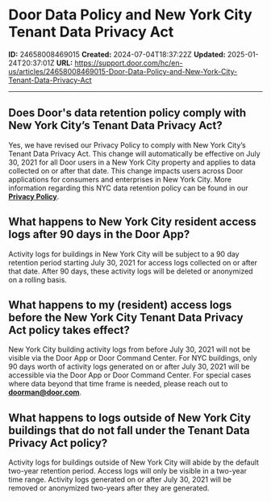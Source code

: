 # Door Data Policy and New York City Tenant Data Privacy Act

**ID:** 24658008469015
**Created:** 2024-07-04T18:37:22Z
**Updated:** 2025-01-24T20:37:01Z
**URL:** https://support.door.com/hc/en-us/articles/24658008469015-Door-Data-Policy-and-New-York-City-Tenant-Data-Privacy-Act

---

<h2 id="h_01J1ZGFTRQZPJEDHSKNTJJG7H7">Does Door's data retention policy comply with New York City’s Tenant Data Privacy Act?</h2>
<article id="Does Latch’s data retention policy comply with New York City’s Tenant Data Privacy Act?" class="article" data-scroll-target="Does Latch’s data retention policy comply with New York City’s Tenant Data Privacy Act?">
<section class="article-body">
<p>Yes, we have revised our Privacy Policy to comply with New York City’s Tenant Data Privacy Act. This change will automatically be effective on July 30, 2021 for all Door users in a New York City property and applies to data collected on or after that date. This change impacts users across Door applications for consumers and enterprises in New York City. More information regarding this NYC data retention policy can be found in our <strong><span class="wysiwyg-underline"><a href="https://door.com/pages/privacy-notice?_pos=1&amp;_sid=82e5c66bd&amp;_ss=r">Privacy Policy</a></span></strong>.</p>
</section>
</article>
<article id="What happens to New York City resident access logs after 90 days in the Latch App? " class="article" data-scroll-target="What happens to New York City resident access logs after 90 days in the Latch App? ">
<h2 id="h_01J1ZGFTRQGHPJ9CKKXC9AWQFJ" title="What happens to New York City resident access logs after 90 days in the Latch App? ">What happens to New York City resident access logs after 90 days in the Door App?</h2>
<section class="article-body">
<p>Activity logs for buildings in New York City will be subject to a 90 day retention period starting July 30, 2021 for access logs collected on or after that date. After 90 days, these activity logs will be deleted or anonymized on a rolling basis.</p>
</section>
</article>
<article id="What happens to my (resident) access logs before the New York City Tenant Data Privacy Act policy takes effect?" class="article" data-scroll-target="What happens to my (resident) access logs before the New York City Tenant Data Privacy Act policy takes effect?">
<h2 id="h_01J1ZGFTRQ5XQRD9JXBAF8SG1R" title="What happens to my (resident) access logs before the New York City Tenant Data Privacy Act policy takes effect?">What happens to my (resident) access logs before the New York City Tenant Data Privacy Act policy takes effect?</h2>
<section class="article-body">
<p>New York City building activity logs from before July 30, 2021 will not be visible via the Door App or Door Command Center. For NYC buildings, only 90 days worth of activity logs generated on or after July 30, 2021 will be accessible via the Door App or Door Command Center. For special cases where data beyond that time frame is needed, please reach out to <strong><span class="wysiwyg-underline"><a href="mailto:doorman@door.com">doorman@door.com</a></span></strong>.</p>
</section>
</article>
<article id="What happens to logs outside of New York City buildings that do not fall under the Tenant Data Privacy Act policy?" class="article" data-scroll-target="What happens to logs outside of New York City buildings that do not fall under the Tenant Data Privacy Act policy?">
<h2 id="h_01J1ZGFTRQ1NKNFWJV8V71R8EV" title="What happens to logs outside of New York City buildings that do not fall under the Tenant Data Privacy Act policy?">What happens to logs outside of New York City buildings that do not fall under the Tenant Data Privacy Act policy?</h2>
<section class="article-body">
<p>Activity logs for buildings outside of New York City will abide by the default two-year retention period. Access logs will only be visible in a two-year time range. Activity logs generated on or after July 30, 2021 will be removed or anonymized two-years after they are generated.</p>
</section>
</article>
